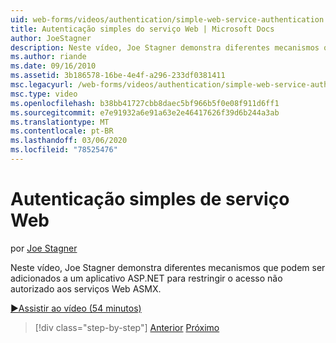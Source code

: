 ```yaml
---
uid: web-forms/videos/authentication/simple-web-service-authentication
title: Autenticação simples do serviço Web | Microsoft Docs
author: JoeStagner
description: Neste vídeo, Joe Stagner demonstra diferentes mecanismos que podem ser adicionados a um aplicativo ASP.NET para restringir o acesso não autorizado aos serviços Web ASMX...
ms.author: riande
ms.date: 09/16/2010
ms.assetid: 3b186578-16be-4e4f-a296-233df0381411
msc.legacyurl: /web-forms/videos/authentication/simple-web-service-authentication
msc.type: video
ms.openlocfilehash: b38bb41727cbb8daec5bf966b5f0e08f911d6ff1
ms.sourcegitcommit: e7e91932a6e91a63e2e46417626f39d6b244a3ab
ms.translationtype: MT
ms.contentlocale: pt-BR
ms.lasthandoff: 03/06/2020
ms.locfileid: "78525476"
---
```

# <a name="simple-web-service-authentication"></a>Autenticação simples de serviço Web

por [Joe Stagner](https://github.com/JoeStagner)

Neste vídeo, Joe Stagner demonstra diferentes mecanismos que podem ser adicionados a um aplicativo ASP.NET para restringir o acesso não autorizado aos serviços Web ASMX.

[&#9654;Assistir ao vídeo (54 minutos)](https://channel9.msdn.com/Blogs/ASP-NET-Site-Videos/simple-web-service-authentication)

> [!div class="step-by-step"]
> [Anterior](implement-the-registration-verification-pattern.md)
> [Próximo](creating-inactive-users.md)
